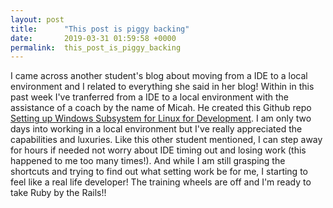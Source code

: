 ```yaml
---
layout: post
title:      "This post is piggy backing"
date:       2019-03-31 01:59:58 +0000
permalink:  this_post_is_piggy_backing
---
```



I came across another student's blog about moving from a IDE to a local environment and I related to everything she said in her blog!  Within in this past week I've tranferred from a IDE to a local environment with the assistance of a coach by the name of Micah.  He created this Github repo [Setting up Windows Subsystem for Linux for Development](https://github.com/micahshute/wsl-setup).  I am only two days into working in a local environment but I've really appreciated the capabilities and luxuries.  Like this other student mentioned, I can step away for hours if needed not worry about IDE timing out and losing work (this happened to me too many times!).  And while I am still grasping the shortcuts and trying to find out what setting work be for me, I starting to feel like a real life developer!  The training wheels are off and I'm ready to take Ruby by the Rails!!
